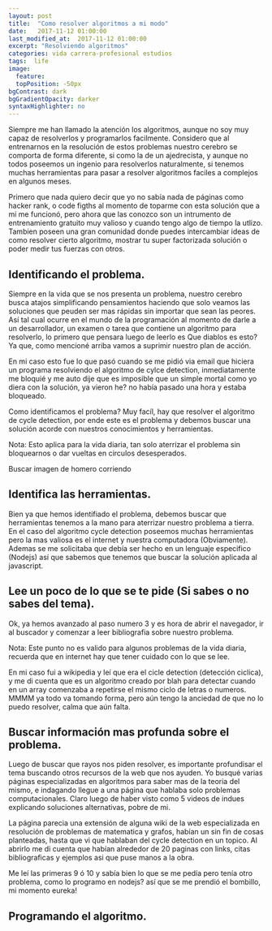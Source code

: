 ```yaml
---
layout: post
title:  "Como resolver algoritmos a mi modo"
date:   2017-11-12 01:00:00
last_modified_at:  2017-11-12 01:00:00
excerpt: "Resolviendo algoritmos"
categories: vida carrera-profesional estudios
tags:  life
image:
  feature: 
  topPosition: -50px
bgContrast: dark
bgGradientOpacity: darker
syntaxHighlighter: no
---
```


Siempre me han llamado la atención los algoritmos, aunque no soy muy capaz de resolverlos y programarlos facilmente. Considero que al entrenarnos en la resolución de estos problemas nuestro cerebro se comporta de forma diferente, si como la de un ajedrecista, y aunque no todos poseemos un ingenio para resolverlos naturalmente, si tenemos muchas herramientas para pasar a resolver algoritmos faciles a complejos en algunos meses.

Primero que nada quiero decir que yo no sabía nada de páginas como hacker rank, o code figths al momento de toparme con esta solución que a mi me funcionó, pero ahora que las conozco son un intrumento de entrenamiento gratuito muy valioso y cuando tengo algo de tiempo la utlizo. Tambien poseen una gran comunidad donde puedes intercambiar ideas de como resolver cierto algoritmo, mostrar tu super factorizada solución o poder medir tus fuerzas con otros.


## Identificando el problema.

Siempre en la vida que se nos presenta un problema, nuestro cerebro busca atajos simplificando pensamientos haciendo que solo veamos las soluciones que peuden ser mas rápidas sin importar que sean las peores. Así tal cual ocurre en el mundo de la programación al momento de darle a un desarrollador, un examen o tarea que contiene un algoritmo para resolverlo, lo primero que pensara luego de leerlo es Que diablos es esto? Ya que, como mencioné arriba vamos a suprimir nuestro plan de acción.

En mi caso esto fue lo que pasó cuando se me pidió via email que hiciera un programa resolviendo el algoritmo de cylce detection, inmediatamente me bloquié y me auto dije que es imposible que un simple mortal como yo diera con la solución, ya vieron he? no había pasado una hora y estaba bloqueado.

Como identificamos el problema? Muy facíl, hay que resolver el algoritmo de cycle detection, por ende este es el problema y debemos buscar una solución acorde con nuestros conocimientos y herramientas. 

Nota: Esto aplica para la vida diaria, tan solo aterrizar el problema sin bloquearnos o dar vueltas en circulos desesperados.

Buscar imagen de homero corriendo

## Identifica las herramientas.

Bien ya que hemos identifiado el problema, debemos buscar que herramientas tenemos a la mano para aterrizar nuestro problema a tierra. En el caso del algoritmo cycle detection poseemos muchas herramientas pero la mas valiosa es el internet y nuestra computadora (Obviamente). Ademas se me solicitaba que debía ser hecho en un lenguaje especifico (Nodejs) así que sabemos que tenemos que buscar la solución aplicada al javascript.

## Lee un poco de lo que se te pide (Si sabes o no sabes del tema).

Ok, ya hemos avanzado al paso numero 3 y es hora de abrir el navegador, ir al buscador y comenzar a leer  bibliografia sobre nuestro problema.

Nota: Este punto no es valido para algunos problemas de la vida diaria, recuerda que en internet hay que tener cuidado con lo que se lee.

En mi caso fui a wikipedia y leí que era el cicle detection (detección ciclica), y me di cuenta que es un algoritmo creado por blah para detectar cuando en un array comenzaba a repetirse el mismo ciclo de letras o numeros. MMMM ya todo va tomando forma, pero aún tengo la anciedad de que no lo puedo resolver, calma que aún falta.


## Buscar información mas profunda sobre el problema.

Luego de buscar que rayos nos piden resolver, es importante profundisar el tema buscando otros recursos de la web que nos ayuden. Yo busqué varias páginas especializadas en algoritmos para saber mas de la teoria del mismo, e indagando llegue a una página que hablaba solo problemas computacionales. Claro luego de haber visto como 5 videos de indues explicando soluciones alternativas, pobre de mi.

La página parecia una extensión de alguna wiki de la web especializada en resolución de problemas de matematica y grafos, habían un sin fin de cosas planteadas, hasta que vi que hablaban del cycle detection en un topico. Al abrirlo me di cuenta que habían alrededor de 20 paginas con links, citas bibliograficas y ejemplos asi que puse manos a la obra.

Me leí las primeras 9 ó 10 y sabía bien lo que se me pedía pero tenía otro problema, como lo programo en nodejs? así que se me prendió el bombillo, mi momento eureka!


## Programando el algoritmo.


